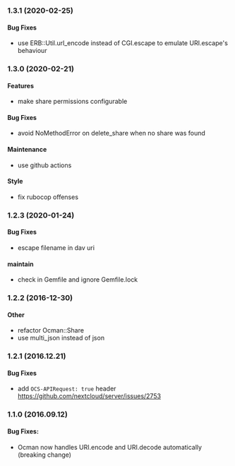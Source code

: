 <a name="1.3.1"></a>
### 1.3.1 (2020-02-25)

#### Bug Fixes

* use ERB::Util.url_encode instead of CGI.escape to emulate URI.escape's behaviour

<a name="1.3.0"></a>
### 1.3.0 (2020-02-21)

#### Features

* make share permissions configurable

#### Bug Fixes

* avoid NoMethodError on delete_share when no share was found

#### Maintenance

* use github actions

#### Style

* fix rubocop offenses

<a name="1.2.3"></a>
### 1.2.3 (2020-01-24)

#### Bug Fixes

* escape filename in dav uri

#### maintain

* check in Gemfile and ignore Gemfile.lock

<a name="1.2.2"></a>
### 1.2.2 (2016-12-30)

#### Other

* refactor Ocman::Share
* use multi_json instead of json

<a name="1.2.1"></a>
### 1.2.1 (2016.12.21)

#### Bug Fixes 

* add `OCS-APIRequest: true` header https://github.com/nextcloud/server/issues/2753

<a name="1.1.0"></a>
### 1.1.0 (2016.09.12)

#### Bug Fixes:

* Ocman now handles URI.encode and URI.decode automatically (breaking change)

